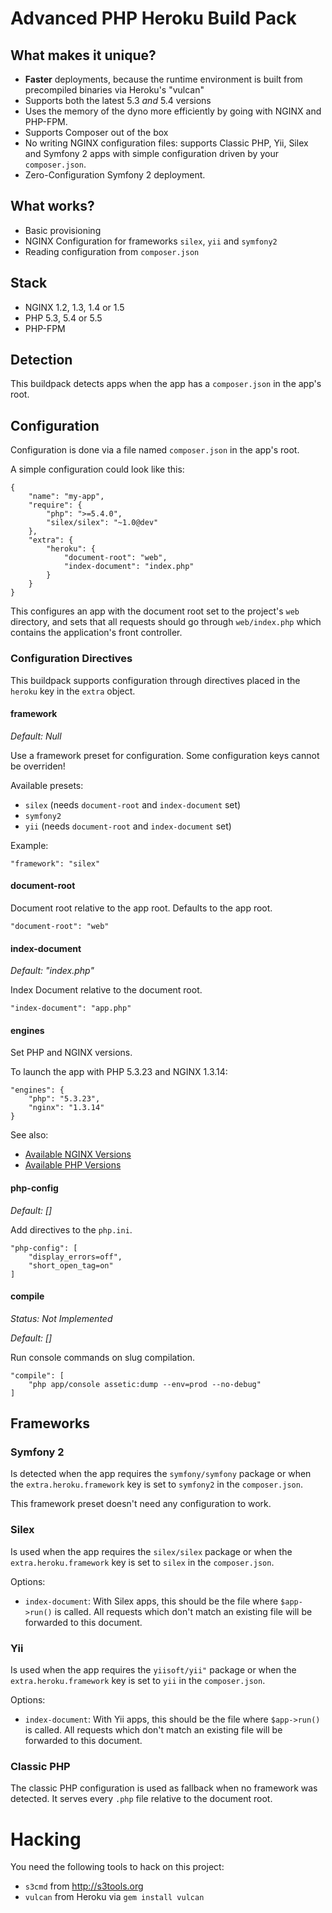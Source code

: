 # Advanced PHP Heroku Build Pack

## What makes it unique?

* **Faster** deployments, because the runtime environment is built from precompiled binaries via Heroku's "vulcan"
* Supports both the latest 5.3 _and_ 5.4 versions
* Uses the memory of the dyno more efficiently by going with NGINX and PHP-FPM.
* Supports Composer out of the box
* No writing NGINX configuration files: supports Classic PHP, Yii, Silex and Symfony 2 apps with simple configuration driven by your `composer.json`.
* Zero-Configuration Symfony 2 deployment.

## What works?

* Basic provisioning
* NGINX Configuration for frameworks `silex`, `yii` and `symfony2`
* Reading configuration from `composer.json`

## Stack

* NGINX 1.2, 1.3, 1.4 or 1.5
* PHP 5.3, 5.4 or 5.5
* PHP-FPM

[Available PHP Versions]: http://chh-heroku-buildpack-php.s3.amazonaws.com/manifest.php
[Available NGINX Versions]: http://chh-heroku-buildpack-php.s3.amazonaws.com/manifest.nginx

## Detection

This buildpack detects apps when the app has a `composer.json` in the
app's root.

## Configuration

Configuration is done via a file named `composer.json` in the app's
root.

A simple configuration could look like this:

    {
        "name": "my-app",
        "require": {
            "php": ">=5.4.0",
            "silex/silex": "~1.0@dev"
        },
        "extra": {
            "heroku": {
                "document-root": "web",
                "index-document": "index.php"
            }
        }
    }

This configures an app with the document root set to the project's `web`
directory, and sets that all requests should go through `web/index.php`
which contains the application's front controller.

### Configuration Directives

This buildpack supports configuration through directives placed in the `heroku`
key in the `extra` object.

#### framework

_Default: Null_

Use a framework preset for configuration. Some configuration keys cannot
be overriden!

Available presets:

* `silex` (needs `document-root` and `index-document` set)
* `symfony2`
* `yii` (needs `document-root` and `index-document` set)

Example:

    "framework": "silex"

#### document-root

Document root relative to the app root. Defaults to the app root.

    "document-root": "web"

#### index-document

_Default: "index.php"_

Index Document relative to the document root.

    "index-document": "app.php"

#### engines

Set PHP and NGINX versions.

To launch the app with PHP 5.3.23 and NGINX 1.3.14:

    "engines": {
        "php": "5.3.23",
        "nginx": "1.3.14"
    }

See also:

* [Available NGINX Versions][]
* [Available PHP Versions][]

#### php-config

_Default: []_

Add directives to the `php.ini`.

    "php-config": [
        "display_errors=off",
        "short_open_tag=on"
    ]

#### compile

_Status: Not Implemented_

_Default: []_

Run console commands on slug compilation.

    "compile": [
        "php app/console assetic:dump --env=prod --no-debug"
    ]

## Frameworks

### Symfony 2

Is detected when the app requires the `symfony/symfony` package or when the 
`extra.heroku.framework` key is set to `symfony2` in the `composer.json`.

This framework preset doesn't need any configuration to work.

### Silex

Is used when the app requires the `silex/silex` package or when the 
`extra.heroku.framework` key is set to `silex` in the `composer.json`.

Options:

* `index-document`: With Silex apps, this should be the file where `$app->run()`
  is called. All requests which don't match an existing file will be forwarded to
  this document.

### Yii

Is used when the app requires the `yiisoft/yii"` package or when the 
`extra.heroku.framework` key is set to `yii` in the `composer.json`.

Options:

* `index-document`: With Yii apps, this should be the file where `$app->run()`
  is called. All requests which don't match an existing file will be forwarded to
  this document.

### Classic PHP

The classic PHP configuration is used as fallback when no framework was detected. It serves every `.php` file relative
to the document root.

# Hacking

You need the following tools to hack on this project:

* `s3cmd` from <http://s3tools.org>
* `vulcan` from Heroku via `gem install vulcan`

